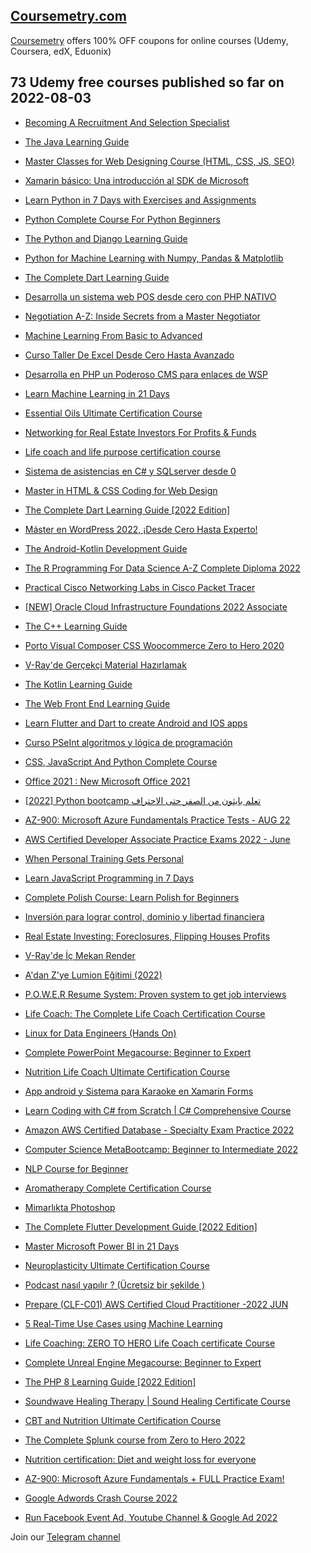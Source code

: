 ## [**Coursemetry.com**](https://coursemetry.com/)

[Coursemetry](https://coursemetry.com/) offers 100% OFF coupons for online courses (Udemy, Coursera, edX, Eduonix)

## **73 Udemy free courses published so far on 2022-08-03**

* [Becoming A Recruitment And Selection Specialist](https://coursemetry.com/becoming-a-recruitment-and-selection-specialist/)

* [The Java Learning Guide](https://coursemetry.com/the-java-learning-guide/)

* [Master Classes for Web Designing Course (HTML, CSS, JS, SEO)](https://coursemetry.com/master-classes-for-web-designing-course-html-css-js-seo/)

* [Xamarin básico: Una introducción al SDK de Microsoft](https://coursemetry.com/xamarin-basico-una-introduccion-al-sdk-de-microsoft/)

* [Learn Python in 7 Days with Exercises and Assignments](https://coursemetry.com/learn-python-in-7-days-with-exercises-and-assignments/)

* [Python Complete Course For Python Beginners](https://coursemetry.com/python-complete-course-for-python-beginners/)

* [The Python and Django Learning Guide](https://coursemetry.com/the-python-and-django-learning-guide/)

* [Python for Machine Learning with Numpy, Pandas & Matplotlib](https://coursemetry.com/python-for-machine-learning-with-numpy-pandas-matplotlib/)

* [The Complete Dart Learning Guide](https://coursemetry.com/the-complete-dart-learning-guide/)

* [Desarrolla un sistema web  POS desde cero con PHP NATIVO](https://coursemetry.com/desarrolla-un-sistema-web-pos-desde-cero-con-php-nativo/)

* [Negotiation A-Z: Inside Secrets from a Master Negotiator](https://coursemetry.com/negotiation-a-z-inside-secrets-from-a-master-negotiator/)

* [Machine Learning From Basic to Advanced](https://coursemetry.com/machine-learning-from-basic-to-advanced/)

* [Curso Taller De Excel Desde Cero Hasta Avanzado](https://coursemetry.com/curso-taller-de-excel-desde-cero-hasta-avanzado/)

* [Desarrolla en PHP un Poderoso CMS  para enlaces de WSP](https://coursemetry.com/desarrolla-en-php-un-poderoso-cms-para-enlaces-de-wsp/)

* [Learn Machine Learning in 21 Days](https://coursemetry.com/learn-machine-learning-in-21-days/)

* [Essential Oils Ultimate Certification Course](https://coursemetry.com/essential-oils-ultimate-certification-course/)

* [Networking for Real Estate Investors For Profits & Funds](https://coursemetry.com/networking-for-real-estate-investors-for-profits-funds/)

* [Life coach and life purpose certification course](https://coursemetry.com/life-coach-and-life-purpose-certification-course/)

* [Sistema de asistencias en C# y SQLserver desde 0](https://coursemetry.com/sistema-de-asistencias-en-c-y-sqlserver-desde-0/)

* [Master in HTML & CSS Coding for Web Design](https://coursemetry.com/master-in-html-css-coding-for-web-design/)

* [The Complete Dart Learning Guide [2022 Edition]](https://coursemetry.com/the-complete-dart-learning-guide-2022-edition/)

* [Máster en WordPress 2022, ¡Desde Cero Hasta Experto!](https://coursemetry.com/master-en-wordpress-2022-desde-cero-hasta-experto/)

* [The Android-Kotlin Development Guide](https://coursemetry.com/the-android-kotlin-development-guide/)

* [The R Programming For Data Science A-Z Complete Diploma 2022](https://coursemetry.com/the-r-programming-for-data-science-a-z-complete-diploma-2022/)

* [Practical Cisco Networking Labs in Cisco Packet Tracer](https://coursemetry.com/practical-cisco-networking-labs-in-cisco-packet-tracer/)

* [[NEW] Oracle Cloud Infrastructure Foundations 2022 Associate](https://coursemetry.com/new-oracle-cloud-infrastructure-foundations-2022-associate/)

* [The C++ Learning Guide](https://coursemetry.com/the-c-learning-guide/)

* [Porto Visual Composer CSS Woocommerce Zero to Hero  2020](https://coursemetry.com/porto-visual-composer-css-woocommerce-zero-to-hero-2020/)

* [V-Ray'de Gerçekçi Material Hazırlamak](https://coursemetry.com/v-rayde-gercekci-material-hazirlamak/)

* [The Kotlin Learning Guide](https://coursemetry.com/the-kotlin-learning-guide/)

* [The Web Front End Learning Guide](https://coursemetry.com/the-web-front-end-learning-guide/)

* [Learn Flutter and Dart to create Android and IOS apps](https://coursemetry.com/learn-flutter-and-dart-to-create-android-and-ios-apps/)

* [Curso PSeInt algoritmos  y  lógica de  programación](https://coursemetry.com/curso-pseint-algoritmos-y-logica-de-programacion/)

* [CSS, JavaScript And Python Complete Course](https://coursemetry.com/css-javascript-and-python-complete-course/)

* [Office 2021 : New Microsoft Office 2021](https://coursemetry.com/office-2021-new-microsoft-office-2021/)

* [[2022] Python bootcamp تعلم بايثون من الصفر حتى الاحتراف](https://coursemetry.com/2022-python-bootcamp-%d8%aa%d8%b9%d9%84%d9%85-%d8%a8%d8%a7%d9%8a%d8%ab%d9%88%d9%86-%d9%85%d9%86-%d8%a7%d9%84%d8%b5%d9%81%d8%b1-%d8%ad%d8%aa%d9%89-%d8%a7%d9%84%d8%a7%d8%ad%d8%aa%d8%b1%d8%a7%d9%81/)

* [AZ-900: Microsoft Azure Fundamentals Practice Tests - AUG 22](https://coursemetry.com/az-900-microsoft-azure-fundamentals-practice-tests-aug-22/)

* [AWS Certified Developer Associate Practice Exams 2022 - June](https://coursemetry.com/aws-certified-developer-associate-practice-exams-2022-june/)

* [When Personal Training Gets Personal](https://coursemetry.com/when-personal-training-gets-personal/)

* [Learn JavaScript Programming in 7 Days](https://coursemetry.com/learn-javascript-programming-in-7-days/)

* [Complete Polish Course: Learn Polish for Beginners](https://coursemetry.com/complete-polish-course-learn-polish-for-beginners/)

* [Inversión para lograr control, dominio y libertad financiera](https://coursemetry.com/inversion-para-lograr-control-dominio-y-libertad-financiera/)

* [Real Estate Investing: Foreclosures, Flipping Houses Profits](https://coursemetry.com/real-estate-investing-foreclosures-flipping-houses-profits/)

* [V-Ray'de İç Mekan Render](https://coursemetry.com/v-rayde-ic-mekan-render/)

* [A'dan Z'ye Lumion Eğitimi (2022)](https://coursemetry.com/adan-zye-lumion-egitimi-2022/)

* [P.O.W.E.R Resume System: Proven system to get job interviews](https://coursemetry.com/p-o-w-e-r-resume-system-proven-system-to-get-job-interviews/)

* [Life Coach: The Complete Life Coach Certification Course](https://coursemetry.com/life-coach-the-complete-life-coach-certification-course/)

* [Linux for Data Engineers (Hands On)](https://coursemetry.com/linux-for-data-engineers-hands-on/)

* [Complete PowerPoint Megacourse: Beginner to Expert](https://coursemetry.com/complete-powerpoint-megacourse-beginner-to-expert/)

* [Nutrition Life Coach Ultimate Certification Course](https://coursemetry.com/nutrition-life-coach-ultimate-certification-course/)

* [App android y Sistema para Karaoke en Xamarin Forms](https://coursemetry.com/app-android-y-sistema-para-karaoke-en-xamarin-forms/)

* [Learn Coding with C# from Scratch | C# Comprehensive Course](https://coursemetry.com/learn-coding-with-c-from-scratch-c-comprehensive-course/)

* [Amazon AWS Certified Database - Specialty Exam Practice 2022](https://coursemetry.com/amazon-aws-certified-database-specialty-exam-practice-2022/)

* [Computer Science MetaBootcamp: Beginner to Intermediate 2022](https://coursemetry.com/computer-science-metabootcamp-beginner-to-intermediate-2022/)

* [NLP Course for Beginner](https://coursemetry.com/nlp-course-for-beginner/)

* [Aromatherapy Complete Certification Course](https://coursemetry.com/aromatherapy-complete-certification-course/)

* [Mimarlıkta Photoshop](https://coursemetry.com/mimarlikta-photoshop/)

* [The Complete Flutter Development Guide [2022 Edition]](https://coursemetry.com/the-complete-flutter-development-guide-2022-edition/)

* [Master Microsoft Power BI in 21 Days](https://coursemetry.com/master-microsoft-power-bi-in-21-days/)

* [Neuroplasticity Ultimate Certification Course](https://coursemetry.com/neuroplasticity-ultimate-certification-course/)

* [Podcast nasıl yapılır ? (Ücretsiz bir şekilde )](https://coursemetry.com/podcast-nasil-yapilir-ucretsiz-bir-sekilde/)

* [Prepare (CLF-C01) AWS Certified Cloud Practitioner -2022 JUN](https://coursemetry.com/prepare-clf-c01-aws-certified-cloud-practitioner-2022-jun/)

* [5 Real-Time Use Cases using Machine Learning](https://coursemetry.com/5-real-time-use-cases-using-machine-learning/)

* [Life Coaching: ZERO TO HERO Life Coach certificate Course](https://coursemetry.com/life-coaching-zero-to-hero-life-coach-certificate-course/)

* [Complete Unreal Engine Megacourse: Beginner to Expert](https://coursemetry.com/complete-unreal-engine-megacourse-beginner-to-expert/)

* [The PHP 8 Learning Guide [2022 Edition]](https://coursemetry.com/the-php-8-learning-guide-2022-edition/)

* [Soundwave Healing Therapy | Sound Healing Certificate Course](https://coursemetry.com/soundwave-healing-therapy-sound-healing-certificate-course/)

* [CBT and Nutrition Ultimate Certification Course](https://coursemetry.com/cbt-and-nutrition-ultimate-certification-course/)

* [The Complete Splunk course from Zero to Hero 2022](https://coursemetry.com/the-complete-splunk-course-from-zero-to-hero-2022/)

* [Nutrition certification: Diet and weight loss for everyone](https://coursemetry.com/nutrition-certification-diet-and-weight-loss-for-everyone/)

* [AZ-900: Microsoft Azure Fundamentals + FULL Practice Exam!](https://coursemetry.com/az-900-microsoft-azure-fundamentals-full-practice-exam/)

* [Google Adwords Crash Course 2022](https://coursemetry.com/google-adwords-crash-course-2022/)

* [Run Facebook Event Ad, Youtube Channel & Google Ad 2022](https://coursemetry.com/run-facebook-event-ad-youtube-channel-google-ad-2022/)


Join our [Telegram channel](https://t.me/coursemetry)